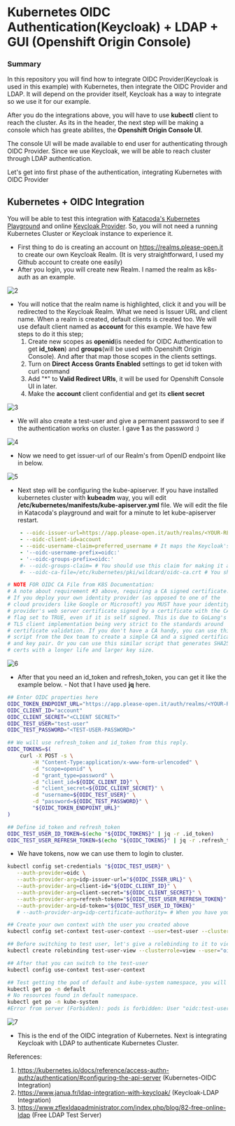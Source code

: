 # Kubernetes OIDC Authentication(Keycloak) + LDAP + GUI (Openshift Origin Console)

### Summary
In this repository you will find how to integrate OIDC Provider(Keycloak is used in this example) with Kubernetes, then integrate the OIDC Provider and LDAP. It will depend on the provider itself, Keycloak has a way to integrate so we use it for our example.

After you do the integrations above, you will have to use **kubectl** client to reach the cluster. 
As its in the header, the next step will be making a console which has greate abilites, the **Openshift Origin Console UI**.

The console UI will be made available to end user for authenticating through OIDC Provider. Since we use Keycloak, we will be able to reach cluster through LDAP authentication.

Let's get into first phase of the authentication, integrating Kubernetes with OIDC Provider

## Kubernetes + OIDC Integration
You will be able to test this integration with [Katacoda's Kubernetes Playground](https://www.katacoda.com/courses/kubernetes/playground) and online [Keycloak Provider](https://realms.please-open.it/). So, you will not need a running Kubernetes Cluster or Keycloak instance to experience it.

- First thing to do is creating an account on https://realms.please-open.it to create our own Keycloak Realm. (It is very straightforward, I used my Github account to create one easily)
- After you login, you will create new Realm. I named the realm as k8s-auth as an example.

![2](https://user-images.githubusercontent.com/59168275/147535904-e7fef9ef-022c-4c9c-bdc9-2090805e4800.gif)
- You will notice that the realm name is highlighted, click it and you will be redirected to the Keycloak Realm. What we need is Issuer URL and client name. When a realm is created, default clients is created too. We will use default client named as **account** for this example. We have few steps to do it this step;
	1. Create new scopes as **openid**(is needed for OIDC Authentication to get **id_token**) and **groups**(will be used with Openshift Origin Console). And after that map those scopes in the clients settings.
	2. Turn on **Direct Access Grants Enabled** settings to get id token with curl command
	3. Add "*" to **Valid Redirect URIs**, it will be used for Openshift Console UI in later.
	4. Make the **account** client confidential and get its **client secret**

![3](https://user-images.githubusercontent.com/59168275/147538062-0a97d55a-1759-493e-998f-1172091e4a92.gif)


- We will also create a test-user and give a permanent password to see if the authentication works on cluster. I gave **1** as the password :)

![4](https://user-images.githubusercontent.com/59168275/147550952-02d552e6-0e5a-4834-8ae6-ba25c39fd462.gif)

- Now we need to get issuer-url of our Realm's from OpenID endpoint like in below.

![5](https://user-images.githubusercontent.com/59168275/147548949-228d1370-3390-42ec-ad93-f58c39119114.gif)
 

- Next step will be configuring the kube-apiserver. If you have installed kubernetes cluster with **kubeadm** way, you will edit **/etc/kubernetes/manifests/kube-apiserver.yml** file. We will edit the file in Katacoda's playground and wait for a minute to let kube-apiserver restart. 

```yaml
    - --oidc-issuer-url=https://app.please-open.it/auth/realms/<YOUR-REALM>
    - --oidc-client-id=account
    - --oidc-username-claim=preferred_username # It maps the Keycloak's prefferred_username claim as user object in Kubernetes Cluster
    - '--oidc-username-prefix=oidc:'
    - '--oidc-groups-prefix=oidc:'
    #- --oidc-groups-claim= # You should use this claim for making it available to the cluster as group object"
    #- --oidc-ca-file=/etc/kubernetes/pki/wildcard/oidc-ca.crt # You should use when your Keycloak instance signed by your own authority.

# NOTE FOR OIDC CA File from K8S Documentation:
# A note about requirement #3 above, requiring a CA signed certificate.
# If you deploy your own identity provider (as opposed to one of the
# cloud providers like Google or Microsoft) you MUST have your identity
# provider's web server certificate signed by a certificate with the CA
# flag set to TRUE, even if it is self signed. This is due to GoLang's
# TLS client implementation being very strict to the standards around
# certificate validation. If you don't have a CA handy, you can use this
# script from the Dex team to create a simple CA and a signed certificate
# and key pair. Or you can use this similar script that generates SHA256
# certs with a longer life and larger key size.
```
![6](https://user-images.githubusercontent.com/59168275/147549023-ff82b22d-d623-4efb-b98b-a43b1df6784c.gif)

- After that you need an id_token and refresh_token, you can get it like the example below. 
		- Not that I have used **jq** here.

```bash
## Enter OIDC properties here
OIDC_TOKEN_ENDPOINT_URL="https://app.please-open.it/auth/realms/<YOUR-REALM>/protocol/openid-connect/token"
OIDC_CLIENT_ID="account"
OIDC_CLIENT_SECRET="<CLIENT SECRET>"
OIDC_TEST_USER="test-user"
OIDC_TEST_PASSWORD="<TEST-USER-PASSWORD>"

## We will use refresh_token and id_token from this reply.
OIDC_TOKENS=$(
	curl -X POST -s \
		-H "Content-Type:application/x-www-form-urlencoded" \
		-d "scope=openid" \
		-d "grant_type=password" \
		-d "client_id=${OIDC_CLIENT_ID}" \
		-d "client_secret=${OIDC_CLIENT_SECRET}" \
		-d "username=${OIDC_TEST_USER}" \
		-d "password=${OIDC_TEST_PASSWORD}" \
		"${OIDC_TOKEN_ENDPOINT_URL}"
)

## Define id_token and refresh_token
OIDC_TEST_USER_ID_TOKEN=$(echo "${OIDC_TOKENS}" | jq -r .id_token)
OIDC_TEST_USER_REFRESH_TOKEN=$(echo "${OIDC_TOKENS}" | jq -r .refresh_token)
```

- We have tokens, now we can use them to login to cluster.
```bash
kubectl config set-credentials "${OIDC_TEST_USER}" \
   --auth-provider=oidc \
   --auth-provider-arg=idp-issuer-url="${OIDC_ISSER_URL}" \
   --auth-provider-arg=client-id="${OIDC_CLIENT_ID}" \
   --auth-provider-arg=client-secret="${OIDC_CLIENT_SECRET}" \
   --auth-provider-arg=refresh-token="${OIDC_TEST_USER_REFRESH_TOKEN}" \
   --auth-provider-arg=id-token="${OIDC_TEST_USER_ID_TOKEN}" 
   # --auth-provider-arg=idp-certificate-authority= # When you have your own OIDC instance with signed you own CA, use this option

## Create your own context with the user you created above
kubectl config set-context test-user-context --user=test-user --cluster=kubernetes

## Before switching to test user, let's give a rolebinding to it to view resources in default namespace
kubectl create rolebinding test-user-view --clusterrole=view --user="oidc:test-user"

## After that you can switch to the test-user
kubectl config use-context test-user-context

## Test getting the pod of default and kube-system namespace, you will see that test-user will not be able to see resources of kube-system namespace
kubectl get po -n default
# No resources found in default namespace.
kubectl get po -n kube-system
#Error from server (Forbidden): pods is forbidden: User "oidc:test-user" cannot list resource "pods" in API group "" in the namespace "kube-system"
```

![7](https://user-images.githubusercontent.com/59168275/147554833-68e74e89-51df-434a-8297-1859e1658d6d.gif)

- This is the end of the OIDC integration of Kubernetes. Next is integrating Keycloak with LDAP to authenticate Kubernetes Cluster.



References:
1. https://kubernetes.io/docs/reference/access-authn-authz/authentication/#configuring-the-api-server (Kubernetes-OIDC Integration)
2. https://www.janua.fr/ldap-integration-with-keycloak/ (Keycloak-LDAP Integration)
3. https://www.zflexldapadministrator.com/index.php/blog/82-free-online-ldap (Free LDAP Test Server)
